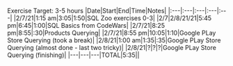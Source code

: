 Exercise Target: 3-5 hours
|Date|Start|End|Time|Notes|
|:---|:---|:---|:---|:---|
|2/7/21|1:15 am|3:05|1:50|SQL Zoo exercises 0-3|
|2/7|2/8/21/21|5:45 pm|6:45|1:00|SQL Basics from CodeWars|
|2/7/21|8:25 pm|8:55|:30|Products Querying|
|2/7/21|8:55 pm|10:05|1:10|Google PLay Store Querying (took a break)|
|2/8/21|1:00 am|1:35|:35|Google PLay Store Querying (almost done - last two tricky)|
|2/8/21|?|?|?|Google PLay Store Querying (finishing)|
|---|---|---|TOTAL|5:35||